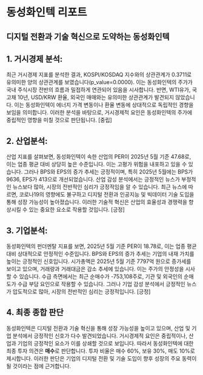 # 동성화인텍 리포트
## 디지털 전환과 기술 혁신으로 도약하는 동성화인텍

## 1. 거시경제 분석:
최근 거시경제 지표를 분석한 결과, KOSPI/KOSDAQ 지수와의 상관관계가 0.3711로 유의미한 양의 상관관계를 보였습니다(p_value=0.0000). 이는 동성화인텍의 주가가 국내 주식시장 전반의 흐름과 밀접하게 연관되어 있음을 시사합니다. 반면, WTI유가, 국고채 10년, USD/KRW 환율, 외국인 매매와는 유의미한 상관관계가 발견되지 않았습니다. 이는 동성화인텍이 에너지 가격 변동이나 환율 변동에 상대적으로 독립적인 경향을 보임을 의미합니다. 이러한 분석을 바탕으로, 거시경제적 요인은 동성화인텍의 주가에 중립적인 영향을 미칠 것으로 판단됩니다. [중립]

## 2. 산업분석:
산업 지표를 살펴보면, 동성화인텍이 속한 산업의 PER이 2025년 5월 기준 47.68로, 이는 업종 평균 대비 상당히 높은 수준입니다. 이는 고평가 위험을 내포하고 있을 수 있습니다. 그러나 BPS와 EPS의 증가 추세는 긍정적이며, 특히 2025년 5월에는 BPS가 9636, EPS가 413으로 개선되었습니다. 산업 감성 분석에서는 긍정적인 뉴스가 부정적인 뉴스보다 많아, 시장의 전반적인 심리가 긍정적임을 알 수 있습니다. 최근 뉴스에 따르면, 코로나19의 영향에도 불구하고 디지털 전환과 인공지능 및 빅데이터 기술 도입을 통해 성장 가능성이 높아졌습니다. 이러한 기술적 혁신은 산업의 효율성과 경쟁력을 향상시킬 수 있는 중요한 요소로 작용할 것입니다. [긍정]

## 3. 기업분석:
동성화인텍의 펀더멘탈 지표를 보면, 2025년 5월 기준 PER이 18.78로, 이는 업종 평균 대비 상대적으로 안정적인 수준입니다. BPS와 EPS의 증가 추세는 기업의 내재 가치를 높이는 긍정적인 신호입니다. 시가총액은 2025년 5월 기준 7797억 원으로 증가세를 보이고 있으며, 거래량과 거래대금은 감소 추세에 있습니다. 이는 주가의 안정성을 시사할 수 있습니다. 수급 측면에서는 최근 순매수가 -753,108주로, 기관 및 외국인의 순매도가 수급 부담 요인으로 작용할 수 있습니다. 그러나 기업 감성 분석에서 긍정적인 뉴스가 압도적으로 많아, 시장의 전반적인 심리는 긍정적입니다. [긍정]

## 4. 최종 종합 판단
동성화인텍은 디지털 전환과 기술 혁신을 통해 성장 가능성을 높이고 있으며, 산업 및 기업 분석에서 긍정적인 신호가 다수 발견되었습니다. 거시경제적 요인은 중립적이나, 산업과 기업의 긍정적인 요소가 이를 상쇄할 것으로 보입니다. 따라서 동성화인텍에 대한 최종 투자 의견은 **매수**로 판단합니다. 투자 비율은 매수 60%, 보유 30%, 매도 10%로 제시합니다. 이러한 판단은 기업의 디지털 전환 및 기술 도입이 향후 성장의 주요 동력이 될 것이라는 점에 근거합니다.